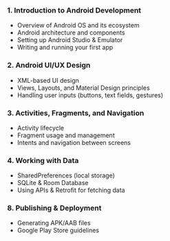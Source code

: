 ### **1. Introduction to Android Development**  
   - Overview of Android OS and its ecosystem  
   - Android architecture and components  
   - Setting up Android Studio & Emulator  
   - Writing and running your first app  

### **2. Android UI/UX Design**  
   - XML-based UI design  
   - Views, Layouts, and Material Design principles  
   - Handling user inputs (buttons, text fields, gestures)  

### **3. Activities, Fragments, and Navigation**  
   - Activity lifecycle  
   - Fragment usage and management  
   - Intents and navigation between screens  

### **4. Working with Data**  
   - SharedPreferences (local storage)  
   - SQLite & Room Database  
   - Using APIs & Retrofit for fetching data  

### **8. Publishing & Deployment**  
   - Generating APK/AAB files  
   - Google Play Store guidelines  


